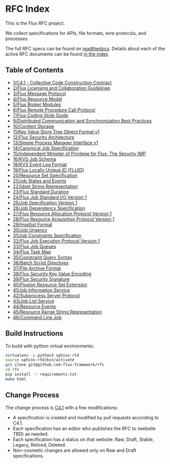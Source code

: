 RFC Index
=========

This is the Flux RFC project.

We collect specifications for APIs, file formats, wire protocols, and
processes.

The full RFC specs can be found on [readthedocs](https://flux-framework.readthedocs.io/projects/flux-rfc/en/latest).
Details about each of the active RFC documents can be found [in the index](index.rst)

Table of Contents
-----------------

- [1/C4.1 - Collective Code Construction Contract](spec_1.rst)
- [2/Flux Licensing and Collaboration Guidelines](spec_2.rst)
- [3/Flux Message Protocol](spec_3.rst)
- [4/Flux Resource Model](spec_4.rst)
- [5/Flux Broker Modules](spec_5.rst)
- [6/Flux Remote Procedure Call Protocol](spec_6.rst)
- [7/Flux Coding Style Guide](spec_7.rst)
- [9/Distributed Communication and Synchronization Best Practices](spec_9.rst)
- [10/Content Storage](spec_10.rst)
- [11/Key Value Store Tree Object Format v1](spec_11.rst)
- [12/Flux Security Architecture](spec_12.rst)
- [13/Simple Process Manager Interface v1](spec_13.rst)
- [14/Canonical Job Specification](spec_14.rst)
- [15/Independent Minister of Privilege for Flux: The Security IMP](spec_15.rst)
- [16/KVS Job Schema](spec_16.rst)
- [18/KVS Event Log Format](spec_18.rst)
- [19/Flux Locally Unique ID (FLUID)](spec_19.rst)
- [20/Resource Set Specification](spec_20.rst)
- [21/Job States and Events](spec_21.rst)
- [22/Idset String Representation](spec_22.rst)
- [23/Flux Standard Duration](spec_23.rst)
- [24/Flux Job Standard I/O Version 1](spec_24.rst)
- [25/Job Specification Version 1](spec_25.rst)
- [26/Job Dependency Specification](spec_26.rst)
- [27/Flux Resource Allocation Protocol Version 1](spec_27.rst)
- [28/Flux Resource Acquisition Protocol Version 1](spec_28.rst)
- [29/Hostlist Format](spec_29.rst)
- [30/Job Urgency](spec_30.rst)
- [31/Job Constraints Specification](spec_31.rst)
- [32/Flux Job Execution Protocol Version 1](spec_32.rst)
- [33/Flux Job Queues](spec_33.rst)
- [34/Flux Task Map](spec_34.rst)
- [35/Constraint Query Syntax](spec_35.rst)
- [36/Batch Script Directives](spec_36.rst)
- [37/File Archive Format](spec_37.rst)
- [38/Flux Security Key Value Encoding](spec_38.rst)
- [39/Flux Security Signature](spec_39.rst)
- [40/Fluxion Resource Set Extension](spec_40.rst)
- [41/Job Information Service](spec_41.rst)
- [42/Subprocess Server Protocol](spec_42.rst)
- [43/Job List Service](spec_43.rst)
- [44/Resource Events](spec_44.rst)
- [45/Resource Range String Representation](spec_45.rst)
- [46/Command Line Job](spec_46.rst)

Build Instructions
------------------

To build with python virtual environments:

```bash
virtualenv -p python3 sphinx-rtd
source sphinx-rtd/bin/activate
git clone git@github.com:flux-framework/rfc
cd rfc
pip install -r requirements.txt
make html
```


Change Process
--------------

The change process is [C4.1](spec_1.rst) with
a few modifications:

-   A specification is created and modified by pull requests according
    to C4.1.
-   Each specification has an editor who publishes the RFC to (website
    TBD) as needed.
-   Each specification has a status on that website: Raw, Draft, Stable,
    Legacy, Retired, Deleted.
-   Non-cosmetic changes are allowed only on Raw and Draft
    specifications.
